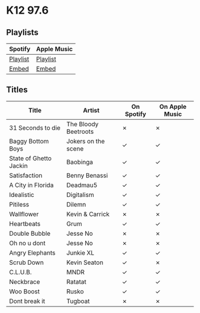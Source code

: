 # K12 97.6

## Playlists

| Spotify                                                                                                     | Apple Music                                                                                       |
| ----------------------------------------------------------------------------------------------------------- | ------------------------------------------------------------------------------------------------- |
| [Playlist](https://open.spotify.com/user/marauderxtreme/playlist/0BeK1VUUCH0IBTr7IkvwN2)                    | [Playlist](https://itunes.apple.com/de/playlist/saints-row-the-third-k12-97-6/idpl.u-2xqYtLzGvDb) |
| [Embed](https://embed.spotify.com/?uri=spotify%3Auser%3Amarauderxtreme%3Aplaylist%3A0BeK1VUUCH0IBTr7IkvwN2) | [Embed](https://tools.applemusic.com/embed/v1/playlist/pl.u-2xqYtLzGvDb)                          |

## Titles

| Title                  | Artist               | On Spotify | On Apple Music |
| ---------------------- | -------------------- | ---------- | -------------- |
| 31 Seconds to die      | The Bloody Beetroots | ✗          | ✗              |
| Baggy Bottom Boys      | Jokers on the scene  | ✓          | ✓              |
| State of Ghetto Jackin | Baobinga             | ✓          | ✓              |
| Satisfaction           | Benny Benassi        | ✓          | ✓              |
| A City in Florida      | Deadmau5             | ✓          | ✓              |
| Idealistic             | Digitalism           | ✓          | ✓              |
| Pitiless               | Dilemn               | ✓          | ✓              |
| Wallflower             | Kevin & Carrick      | ✗          | ✗              |
| Heartbeats             | Grum                 | ✓          | ✓              |
| Double Bubble          | Jesse No             | ✗          | ✗              |
| Oh no u dont           | Jesse No             | ✗          | ✗              |
| Angry Elephants        | Junkie XL            | ✓          | ✓              |
| Scrub Down             | Kevin Seaton         | ✓          | ✗              |
| C.L.U.B.               | MNDR                 | ✓          | ✓              |
| Neckbrace              | Ratatat              | ✓          | ✓              |
| Woo Boost              | Rusko                | ✓          | ✓              |
| Dont break it          | Tugboat              | ✗          | ✗              |
